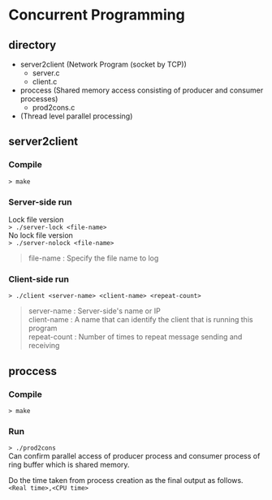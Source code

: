 # Concurrent Programming

## directory

- server2client (Network Program (socket by TCP))
  - server.c
  - client.c
- proccess (Shared memory access consisting of producer and consumer processes)
  - prod2cons.c
- (Thread level parallel processing)

## server2client

### Compile
`> make`

### Server-side run
Lock file version <br>
`> ./server-lock <file-name>` <br>
No lock file version <br>
`> ./server-nolock <file-name>`
> file-name : Specify the file name to log

### Client-side run
`> ./client <server-name> <client-name> <repeat-count>`
> server-name : Server-side's name or IP <br>
> client-name : A name that can identify the client that is running this program <br>
> repeat-count : Number of times to repeat message sending and receiving

## proccess

### Compile
`> make`

### Run
`> ./prod2cons` <br>
Can confirm parallel access of producer process and consumer process of ring buffer which is shared memory. <br>

Do the time taken from process creation as the final output as follows. <br>
`<Real time>,<CPU time>` 
